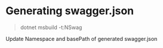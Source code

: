 # Generating swagger.json

> dotnet msbuild -t:NSwag

Update Namespace and basePath of generated swagger.json